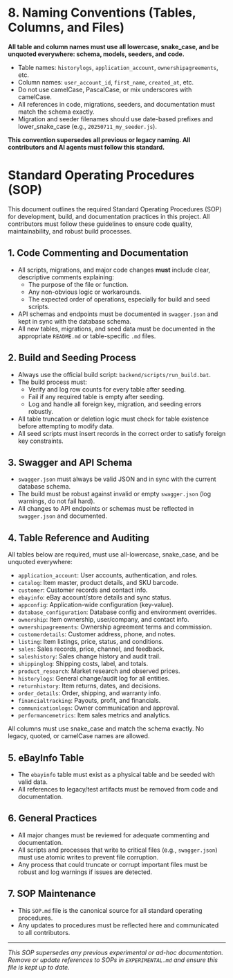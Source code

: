 # 8. Naming Conventions (Tables, Columns, and Files)

**All table and column names must use all lowercase, snake_case, and be unquoted everywhere: schema, models, seeders, and code.**

- Table names: `historylogs`, `application_account`, `ownershipagreements`, etc.
- Column names: `user_account_id`, `first_name`, `created_at`, etc.
- Do not use camelCase, PascalCase, or mix underscores with camelCase.
- All references in code, migrations, seeders, and documentation must match the schema exactly.
- Migration and seeder filenames should use date-based prefixes and lower_snake_case (e.g., `20250711_my_seeder.js`).

**This convention supersedes all previous or legacy naming. All contributors and AI agents must follow this standard.**
# Standard Operating Procedures (SOP)

This document outlines the required Standard Operating Procedures (SOP) for development, build, and documentation practices in this project. All contributors must follow these guidelines to ensure code quality, maintainability, and robust build processes.

## 1. Code Commenting and Documentation
- All scripts, migrations, and major code changes **must** include clear, descriptive comments explaining:
  - The purpose of the file or function.
  - Any non-obvious logic or workarounds.
  - The expected order of operations, especially for build and seed scripts.
- API schemas and endpoints must be documented in `swagger.json` and kept in sync with the database schema.
- All new tables, migrations, and seed data must be documented in the appropriate `README.md` or table-specific `.md` files.

## 2. Build and Seeding Process
- Always use the official build script: `backend/scripts/run_build.bat`.
- The build process must:
  - Verify and log row counts for every table after seeding.
  - Fail if any required table is empty after seeding.
  - Log and handle all foreign key, migration, and seeding errors robustly.
- All table truncation or deletion logic must check for table existence before attempting to modify data.
- All seed scripts must insert records in the correct order to satisfy foreign key constraints.

## 3. Swagger and API Schema
- `swagger.json` must always be valid JSON and in sync with the current database schema.
- The build must be robust against invalid or empty `swagger.json` (log warnings, do not fail hard).
- All changes to API endpoints or schemas must be reflected in `swagger.json` and documented.

## 4. Table Reference and Auditing
All tables below are required, must use all-lowercase, snake_case, and be unquoted everywhere:

- `application_account`: User accounts, authentication, and roles.
- `catalog`: Item master, product details, and SKU barcode.
- `customer`: Customer records and contact info.
- `ebayinfo`: eBay account/store details and sync status.
- `appconfig`: Application-wide configuration (key-value).
- `database_configuration`: Database config and environment overrides.
- `ownership`: Item ownership, user/company, and contact info.
- `ownershipagreements`: Ownership agreement terms and commission.
- `customerdetails`: Customer address, phone, and notes.
- `listing`: Item listings, price, status, and conditions.
- `sales`: Sales records, price, channel, and feedback.
- `saleshistory`: Sales change history and audit trail.
- `shippinglog`: Shipping costs, label, and totals.
- `product_research`: Market research and observed prices.
- `historylogs`: General change/audit log for all entities.
- `returnhistory`: Item returns, dates, and decisions.
- `order_details`: Order, shipping, and warranty info.
- `financialtracking`: Payouts, profit, and financials.
- `communicationlogs`: Owner communication and approval.
- `performancemetrics`: Item sales metrics and analytics.

All columns must use snake_case and match the schema exactly. No legacy, quoted, or camelCase names are allowed.

## 5. eBayInfo Table
- The `ebayinfo` table must exist as a physical table and be seeded with valid data.
- All references to legacy/test artifacts must be removed from code and documentation.

## 6. General Practices
- All major changes must be reviewed for adequate commenting and documentation.
- All scripts and processes that write to critical files (e.g., `swagger.json`) must use atomic writes to prevent file corruption.
- Any process that could truncate or corrupt important files must be robust and log warnings if issues are detected.

## 7. SOP Maintenance
- This `SOP.md` file is the canonical source for all standard operating procedures.
- Any updates to procedures must be reflected here and communicated to all contributors.

---

*This SOP supersedes any previous experimental or ad-hoc documentation. Remove or update references to SOPs in `EXPERIMENTAL.md` and ensure this file is kept up to date.*
